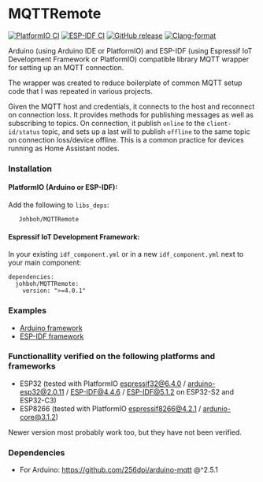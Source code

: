 # MQTTRemote
[![PlatformIO CI](https://github.com/Johboh/MQTTRemote/actions/workflows/platformio.yaml/badge.svg)](https://registry.platformio.org/libraries/johboh/MQTTRemote)
[![ESP-IDF CI](https://github.com/Johboh/MQTTRemote/actions/workflows/espidf.yaml/badge.svg)](https://components.espressif.com/components/johboh/mqttremote)
[![GitHub release](https://img.shields.io/github/release/Johboh/MQTTRemote.svg)](https://github.com/Johboh/MQTTRemote/releases)
[![Clang-format](https://github.com/Johboh/MQTTRemote/actions/workflows/clang-format.yaml/badge.svg)](https://github.com/Johboh/MQTTRemote)

Arduino (using Arduino IDE or PlatformIO) and ESP-IDF (using Espressif IoT Development Framework or PlatformIO) compatible library MQTT wrapper for setting up an MQTT connection.

The wrapper was created to reduce boilerplate of common MQTT setup code that I was repeated in various projects.

Given the MQTT host and credentials, it connects to the host and reconnect on connection loss. It provides methods for publishing messages as well as subscribing to topics.
On connection, it publish `online` to the `client-id/status` topic, and sets up a last will to publish `offline` to the same topic on connection loss/device offline. This is a common practice for devices running as Home Assistant nodes.

### Installation
#### PlatformIO (Arduino or ESP-IDF):
Add the following to `libs_deps`:
```
   Johboh/MQTTRemote
```
#### Espressif IoT Development Framework:
In your existing `idf_component.yml` or in a new `idf_component.yml` next to your main component:
```
dependencies:
  johboh/MQTTRemote:
    version: ">=4.0.1"
```

### Examples
- [Arduino framework](examples/arduino/publish_and_subscribe/PublishAndSubscribe.ino)
- [ESP-IDF framework](examples/espidf/publish_and_subscribe/main/main.cpp)

### Functionallity verified on the following platforms and frameworks
- ESP32 (tested with PlatformIO [espressif32@6.4.0](https://github.com/platformio/platform-espressif32) / [arduino-esp32@2.0.11](https://github.com/espressif/arduino-esp32) / [ESP-IDF@4.4.6](https://github.com/espressif/esp-idf) / [ESP-IDF@5.1.2](https://github.com/espressif/esp-idf) on ESP32-S2 and ESP32-C3)
- ESP8266 (tested with PlatformIO [espressif8266@4.2.1](https://github.com/platformio/platform-espressif8266) / [ardunio-core@3.1.2](https://github.com/esp8266/Arduino))

Newer version most probably work too, but they have not been verified.

### Dependencies
- For Arduino: https://github.com/256dpi/arduino-mqtt @^2.5.1
